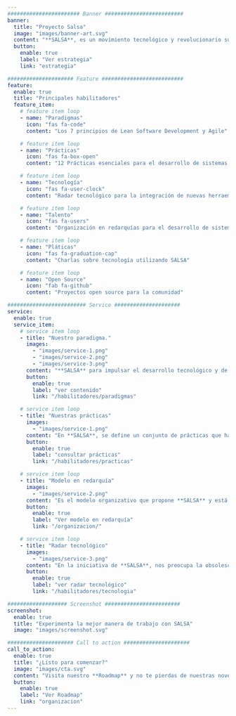 ```yaml
---
####################### Banner #########################
banner:
  title: "Proyecto Salsa"
  image: "images/banner-art.svg"
  content: "**SALSA**, es un movimiento tecnológico y revolucionario surgido en el interior del **CONACyT** cuyo objetivo es establecer una utopía entre el talento, tecnología, procesos, burocracia y necesidades de valor de la organización a través de la transformación organizacional para cambiar el _status quo_ establecido y cambiarlo por un ambiente más innovador y con mayor agilidad."
  button:
    enable: true
    label: "Ver estrategia"
    link: "estrategia"

##################### Feature ##########################
feature:
  enable: true
  title: "Principales habilitadores"
  feature_item:
    # feature item loop
    - name: "Paradigmas"
      icon: "fas fa-code"
      content: "Los 7 principios de Lean Software Development y Agile"

    # feature item loop
    - name: "Prácticas"
      icon: "fas fa-box-open"
      content: "12 Prácticas esenciales para el desarrollo de sistemas de software"

    # feature item loop
    - name: "Tecnología"
      icon: "fas fa-user-clock"
      content: "Radar tecnológico para la integración de nuevas herraemientas"

    # feature item loop
    - name: "Talento"
      icon: "fas fa-users"
      content: "Organización en redarquías para el desarrollo de sistemas de software"

    # feature item loop
    - name: "Pláticas"
      icon: "fas fa-graduation-cap"
      content: "Charlas sobre tecnología utilizando SALSA"

    # feature item loop
    - name: "Open Source"
      icon: "fab fa-github"
      content: "Proyectos open source para la comunidad"

######################### Service #####################
service:
  enable: true
  service_item:
    # service item loop
    - title: "Nuestro paradigma."
      images:
        - "images/service-1.png"
        - "images/service-2.png"
        - "images/service-3.png"
      content: "**SALSA** para impulsar el desarrollo tecnológico y de innovación al interior del **CONACYT**, se basa en principios de **Lean Manufacturing**, a partir del cual se desprende **Lean software development** y **Lean Architecture**, principios importantes que dirigen todas las actividades que se realizan para la producción de valor al interior del **CONACYT** y los cuales son parte del corazón de **SALSA**."
      button:
        enable: true
        label: "ver contenido"
        link: "/habilitadores/paradigmas"

    # service item loop
    - title: "Nuestras prácticas"
      images:
        - "images/service-1.png"
      content: "En **SALSA**, se define un conjunto de prácticas que habilitan el desarrollo de sistemas de software para mejorar los niveles de competencia, desempeño y medir el progreso. Para la descripción de prácticas, se toman cuatro grandes marcos de trabajo: **Esscence 1.2**, **CMMI 2.0**, **Lean** y **Agile**, y **Scrumban**. El kernel para la descripción de prácticas proveniente del _Software Engineering Method and Theory_ (SEMAT), el cual nos proporciona un lenguaje común para todos los colaboradores."
      button:
        enable: true
        label: "consultar prácticas"
        link: "/habilitadores/practicas"

    # service item loop
    - title: "Modelo en redarquía"
      images:
        - "images/service-2.png"
      content: "Es el modelo organizativo que propone **SALSA** y está basado en las interacciones que múltiples personas mantienen entre sí cuando comparten su talento y su conocimiento a través de servicios de forma abierta y transparente, en relaciones de igual a igual con la finalidad de resolver los diversos asuntos que surgen al interior de una organización"
      button:
        enable: true
        label: "Ver modelo en redarquía"
        link: "/organizacion/"

    # service item loop
    - title: "Radar tecnológico"
      images:
        - "images/service-3.png"
      content: "En la iniciativa de **SALSA**, nos preocupa la obsolescencia tecnológica y caer en un _status quo_ que no sea favorable para el desarrollo de un ecosistema innovador. Por tal motivo, hemos desarrollado un mecanismo que nos permita monitorear, evaluar y actualizar nuestra tecnología, impulsando la incorporación de nuevas y el fortalecimiento de las actuales."
      button:
        enable: true
        label: "ver radar tecnológico"
        link: "/habilitadores/tecnologia"

################### Screenshot ########################
screenshot:
  enable: true
  title: "Experimenta la mejor manera de trabajo con SALSA"
  image: "images/screenshot.svg"

##################### Call to action #####################
call_to_action:
  enable: true
  title: "¿Listo para comenzar?"
  image: "images/cta.svg"
  content: "Visita nuestro **Roadmap** y no te pierdas de nuestras novedades"
  button:
    enable: true
    label: "Ver Roadmap"
    link: "organizacion"
---
```

